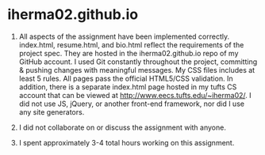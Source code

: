 # iherma02.github.io

1. All aspects of the assignment have been implemented correctly. index.html, resume.html, and bio.html reflect the requirements of the project spec. They are hosted in the iherma02.github.io repo of my GitHub account. I used Git constantly throughout the project, committing & pushing changes with meaningful messages. My CSS files includes at least 5 rules. All pages pass the official HTML5/CSS validation. In addition, there is a separate index.html page hosted in my tufts CS account that can be viewed at http://www.eecs.tufts.edu/~iherma02/. I did not use JS, jQuery, or another front-end framework, nor did I use any site generators.

2. I did not collaborate on or discuss the assignment with anyone.

3. I spent approximately 3-4 total hours working on this assignment.
